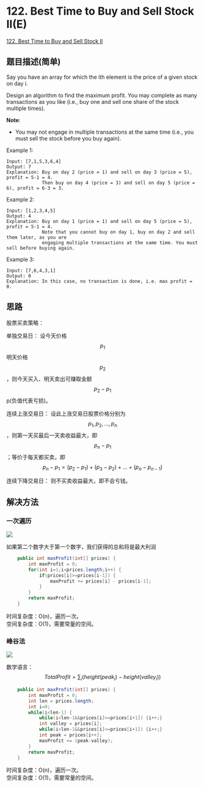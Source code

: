 # 122. Best Time to Buy and Sell Stock II(E)
[122. Best Time to Buy and Sell Stock II](https://leetcode-cn.com/problems/best-time-to-buy-and-sell-stock-ii/)

## 题目描述\(简单\)

Say you have an array for which the ith element is the price of a given stock on day i.

Design an algorithm to find the maximum profit. You may complete as many transactions as you like \(i.e., buy one and sell one share of the stock multiple times\).

**Note**:

* You may not engage in multiple transactions at the same time \(i.e., you must sell the stock before you buy again\).

Example 1:

```
Input: [7,1,5,3,6,4]
Output: 7
Explanation: Buy on day 2 (price = 1) and sell on day 3 (price = 5), profit = 5-1 = 4.
             Then buy on day 4 (price = 3) and sell on day 5 (price = 6), profit = 6-3 = 3.
```

Example 2:

```
Input: [1,2,3,4,5]
Output: 4
Explanation: Buy on day 1 (price = 1) and sell on day 5 (price = 5), profit = 5-1 = 4.
             Note that you cannot buy on day 1, buy on day 2 and sell them later, as you are
             engaging multiple transactions at the same time. You must sell before buying again.
```

Example 3:

```
Input: [7,6,4,3,1]
Output: 0
Explanation: In this case, no transaction is done, i.e. max profit = 0.
```

## 思路

股票买卖策略：

单独交易日： 设今天价格 $$p_1$$明天价格 $$p_2$$，则今天买入、明天卖出可赚取金额 $$p_2 - p_1$$p(负值代表亏损)。

连续上涨交易日： 设此上涨交易日股票价格分别为 $$p_1, p_2, ... , p_n$$，则第一天买最后一天卖收益最大，即 $$p_n-p_1$$；等价于每天都买卖，即 $$ p_n - p_1=(p_2 - p_1)+(p_3 - p_2)+...+(p_n - p_{n-1})$$

连续下降交易日： 则不买卖收益最大，即不会亏钱。



## 解决方法

### 一次遍历

![](../assets/leetcode-note/101-200/122-solution-1-1.png)

如果第二个数字大于第一个数字，我们获得的总和将是最大利润

```java
    public int maxProfit(int[] prices) {
        int maxProfit = 0;
        for(int i=1;i<prices.length;i++) {
            if(prices[i]>=prices[i-1]) {
                maxProfit += prices[i] - prices[i-1];
            }
        }
        return maxProfit;
    }
```

时间复杂度：O(n)，遍历一次。  
空间复杂度：O(1)，需要常量的空间。

### 峰谷法

![](../assets/leetcode-note/101-200/122-solution-2-1.png)

数学语言：  
$$TotalProfit = \sum_i(height(peak_i) - height(valley_i)) $$

```java
    public int maxProfit(int[] prices) {
        int maxProfit = 0;
        int len = prices.length;
        int i=0;
        while(i<len-1) {
            while(i<len-1&&prices[i]>=prices[i+1]) {i++;}
            int valley = prices[i];
            while(i<len-1&&prices[i]<=prices[i+1]) {i++;}
            int peak = prices[i++];
            maxProfit += (peak-valley);
        }
        return maxProfit;
    }
```

时间复杂度：O(n)，遍历一次。  
空间复杂度：O(1)，需要常量的空间。


